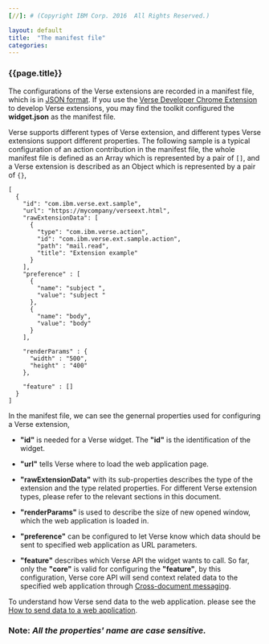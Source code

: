 ```yaml
---
[//]: # (Copyright IBM Corp. 2016  All Rights Reserved.)

layout: default
title:  "The manifest file"
categories: 
---
```


### {{page.title}}  


The configurations of the Verse extensions are recorded in a manifest file, which is in [JSON format][2]. If you use the [Verse Developer Chrome Extension][1] to develop Verse extensions, you may find the toolkit configured the __widget.json__ as the manifest file.  

Verse supports different types of Verse extension, and different types Verse extensions support different properties. The following sample is a typical configuration of an action contribution in the manifest file, the whole manifest file is defined as an Array which is represented by a pair of `[]`, and a Verse extension is described as an Object which is represented by a pair of `{}`,  
   
```
[
  {
    "id": "com.ibm.verse.ext.sample",
    "url": "https://mycompany/verseext.html",
    "rawExtensionData": [
      {
        "type": "com.ibm.verse.action", 
        "id": "com.ibm.verse.ext.sample.action", 
        "path": "mail.read", 
        "title": "Extension example"
      }
    ],
    "preference" : [
      {
        "name": "subject ",
        "value": "subject "
      },
      {
        "name": "body",
        "value": "body"
      }
    ],
    
    "renderParams" : {
      "width" : "500",
      "height" : "400"
    },
    
    "feature" : []
  }
]
```

In the manifest file, we can see the genernal properties used for configuring a Verse extension,

* __"id"__ is needed for a Verse widget. The __"id"__ is the identification of the widget.  

* __"url"__ tells Verse where to load the web application page.  

* __"rawExtensionData"__ with its sub-properties describes the type of the extension and the type related properties. For different Verse extension types, please refer to the relevant sections in this document.  

* __"renderParams"__ is used to describe the size of new opened window, which the web application is loaded in.  

* __"preference"__ can be configured to let Verse know which data should be sent to specified web application as URL parameters.

* __"feature"__ describes which Verse API the widget wants to call. So far, only the __"core"__ is valid for configuring the __"feature"__, by this configuration, Verse core API will send context related data to the specified web application through [Cross-document messaging][5].

To understand how Verse send data to the web application. please see the [How to send data to a web application][4].  




### Note: _All the properties' name are case sensitive._

[1]: {{site.verse-developer-chrome-ext}}
[2]: http://json.org
[3]: {{site.baseurl}}/tutorials/tutorial-ext-action-contribution.html
[4]: {{site.baseurl}}/tutorials/tutorial-ext-send-data-to-app.html
[5]: https://www.w3.org/TR/2011/WD-webmessaging-20110317/#web-messaging